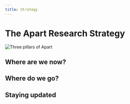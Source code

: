 ```yaml
---
title: Strategy
---
```


# The Apart Research Strategy

![Three pillars of Apart](/img/pillars.png)

## Where are we now?

## Where do we go?

## Staying updated
